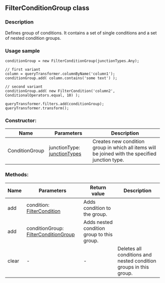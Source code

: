 ## FilterConditionGroup class
### Description
Defines group of conditions. It contains a set of single conditions and a set of nested condition groups.

### Usage sample
    conditionGroup = new FilterConditionGroup(junctionTypes.Any);

    // first variant
    column = queryTransformer.columnByName('column1');
    conditionGroup.add( column.contains('some text') );

    // second variant
    conditionGroup.add( new FilterCondition('column2', ConditionalOperators.equal, 10) );

    queryTransformer.filters.add(conditionGroup);
    queryTransformer.transform();

### Constructor:
Name         | Parameters    | Description
------------ | ------------- | -------------
ConditionGroup | junctionType: [junctionTypes](/JunctionTypes.md) | Creates new condition group in which all items will be joined with the specified junction type.

### Methods:
Name         | Parameters    | Return value  | Description
------------ | ------------- | ------------- | -------------
add | condition: [FilterCondition](/FilterCondition.md) | Adds condition to the group.
add | conditionGroup: [FilterConditionGroup](/FilterConditionGroup.md) | Adds nested condition group to this group.
clear | - | - | Deletes all conditions and nested condition groups in this group.

